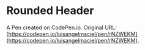 # Rounded Header

A Pen created on CodePen.io. Original URL: [https://codepen.io/luisangelmaciel/pen/rNZWEKM](https://codepen.io/luisangelmaciel/pen/rNZWEKM).

